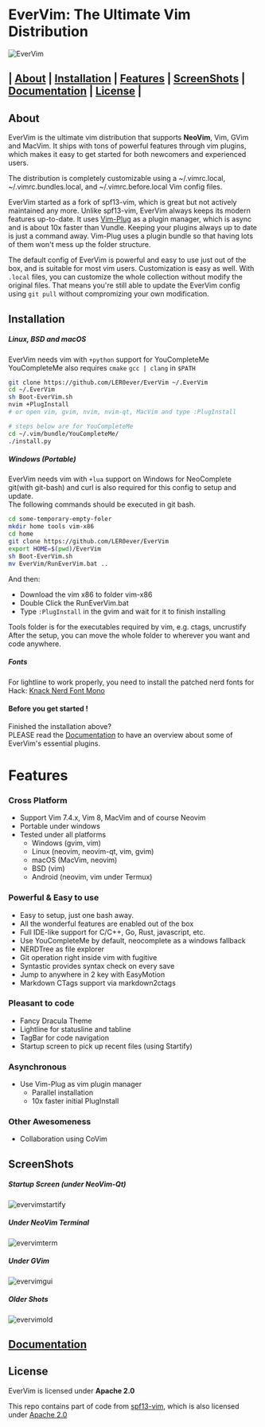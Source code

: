 # EverVim: The Ultimate Vim Distribution
![EverVim](https://img.shields.io/badge/Coded%20with-EverVim-bd93f9.svg?style=flat-square)

## | [About](https://github.com/LER0ever/EverVim/blob/master/README.md#about) | [Installation](https://github.com/LER0ever/EverVim/blob/master/README.md#installation) | [Features](https://github.com/LER0ever/EverVim/blob/master/README.md#features) | [ScreenShots](https://github.com/LER0ever/EverVim/blob/master/README.md#screenshots) | [Documentation](https://github.com/LER0ever/EverVim/blob/master/DOC.md) | [License](https://github.com/LER0ever/EverVim/blob/master/README.md#license) |

## About
EverVim is the ultimate vim distribution that supports **NeoVim**, Vim, GVim and MacVim. It ships with tons of powerful features through vim plugins, which makes it easy to get started for both newcomers and experienced users.

The distribution is completely customizable using a ~/.vimrc.local, ~/.vimrc.bundles.local, and ~/.vimrc.before.local Vim config files.

EverVim started as a fork of spf13-vim, which is great but not actively maintained any more. Unlike spf13-vim, EverVim always keeps its modern features up-to-date. It uses [Vim-Plug](https://github.com/junegunn/vim-plug) as a plugin manager, which is async and is about 10x faster than Vundle. Keeping your plugins always up to date is just a command away. Vim-Plug uses a plugin bundle so that having lots of them won't mess up the folder structure.

The default config of EverVim is powerful and easy to use just out of the box, and is suitable for most vim users. Customization is easy as well. With `.local` files, you can customize the whole collection without modify the original files. That means you're still able to update the EverVim config using `git pull` without compromizing your own modification.

## Installation
##### Linux, BSD and macOS
EverVim needs vim with `+python` support for YouCompleteMe 
YouCompleteMe also requires `cmake` `gcc | clang` in `$PATH`

```bash
git clone https://github.com/LER0ever/EverVim ~/.EverVim
cd ~/.EverVim
sh Boot-EverVim.sh
nvim +PlugInstall
# or open vim, gvim, nvim, nvim-qt, MacVim and type :PlugInstall

# steps below are for YouCompleteMe
cd ~/.vim/bundle/YouCompleteMe/
./install.py
```

##### Windows (Portable)
EverVim needs vim with `+lua` support on Windows for NeoComplete  
git(with git-bash) and curl is also required for this config to setup and update.  
The following commands should be executed in git bash.  

```bash
cd some-temporary-empty-foler
mkdir home tools vim-x86
cd home
git clone https://github.com/LER0ever/EverVim
export HOME=$(pwd)/EverVim
sh Boot-EverVim.sh
mv EverVim/RunEverVim.bat ..
```
And then:

- Download the vim x86 to folder vim-x86
- Double Click the RunEverVim.bat
- Type `:PlugInstall` in the gvim and wait for it to finish installing

Tools folder is for the executables required by vim, e.g. ctags, uncrustify  
After the setup, you can move the whole folder to wherever you want and code anywhere.
##### Fonts
For lightline to work properly, you need to install the patched nerd fonts for Hack: [Knack Nerd Font Mono](https://github.com/ryanoasis/nerd-fonts/raw/master/patched-fonts/Hack/Regular/complete/Knack%20Regular%20Nerd%20Font%20Complete%20Mono.ttf)

#### Before you get started !
Finished the installation above?  
PLEASE read the [Documentation](https://github.com/LER0ever/EverVim/blob/master/DOC.md) to have an overview about some of EverVim's essential plugins.

# Features
### Cross Platform
- Support Vim 7.4.x, Vim 8, MacVim and of course Neovim
- Portable under windows
- Tested under all platforms
	- Windows (gvim, vim)
	- Linux (neovim, neovim-qt, vim, gvim)
	- macOS (MacVim, neovim)
	- BSD (vim)
	- Android (neovim, vim under Termux)

### Powerful & Easy to use
- Easy to setup, just one bash away.
- All the wonderful features are enabled out of the box
- Full IDE-like support for C/C++, Go, Rust, javascript, etc.
- Use YouCompleteMe by default, neocomplete as a windows fallback
- NERDTree as file explorer
- Git operation right inside vim with fugitive
- Syntastic provides syntax check on every save
- Jump to anywhere in 2 key with EasyMotion
- Markdown CTags support via markdown2ctags

### Pleasant to code
- Fancy Dracula Theme
- Lightline for statusline and tabline
- TagBar for code navigation
- Startup screen to pick up recent files (using Startify)

### Asynchronous
- Use Vim-Plug as vim plugin manager
	- Parallel installation
	- 10x faster initial PlugInstall

### Other Awesomeness
- Collaboration using CoVim

## ScreenShots
##### Startup Screen (under NeoVim-Qt)
![evervimstartify](http://i.imgur.com/SHGHXfc.png)
##### Under NeoVim Terminal
![evervimterm](http://i.imgur.com/lQVWBTH.png)
##### Under GVim
![evervimgui](http://i.imgur.com/s8ga2Cv.png)
##### Older Shots
![evervimold](http://i.imgur.com/l8oK1Mj.png)

## [Documentation](https://github.com/LER0ever/EverVim/blob/master/DOC.md)

## License
EverVim is licensed under **Apache 2.0**

This repo contains part of code from [spf13-vim](https://github.com/spf13/spf13-vim), 
which is also licensed under [Apache 2.0](https://github.com/spf13/spf13-vim/blob/3.0/LICENSE.txt)
